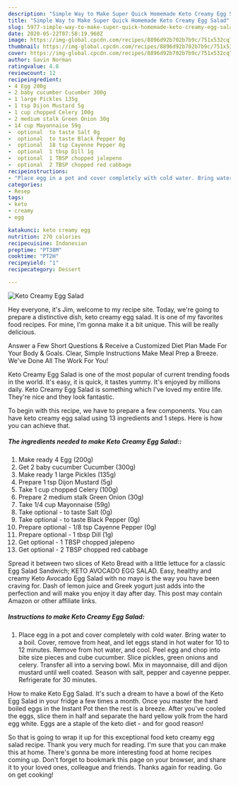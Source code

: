 ```yaml
---
description: "Simple Way to Make Super Quick Homemade Keto Creamy Egg Salad"
title: "Simple Way to Make Super Quick Homemade Keto Creamy Egg Salad"
slug: 5977-simple-way-to-make-super-quick-homemade-keto-creamy-egg-salad
date: 2020-05-22T07:58:19.960Z
image: https://img-global.cpcdn.com/recipes/8896d92b702b7b9c/751x532cq70/keto-creamy-egg-salad-recipe-main-photo.jpg
thumbnail: https://img-global.cpcdn.com/recipes/8896d92b702b7b9c/751x532cq70/keto-creamy-egg-salad-recipe-main-photo.jpg
cover: https://img-global.cpcdn.com/recipes/8896d92b702b7b9c/751x532cq70/keto-creamy-egg-salad-recipe-main-photo.jpg
author: Gavin Norman
ratingvalue: 4.8
reviewcount: 12
recipeingredient:
- 4 Egg 200g
- 2 baby cucumber Cucumber 300g
- 1 large Pickles 135g
- 1 tsp Dijon Mustard 5g
- 1 cup chopped Celery 100g
- 2 medium stalk Green Onion 30g
- 14 cup Mayonnaise 59g
-  optional  to taste Salt 0g
-  optional  to taste Black Pepper 0g
-  optional  18 tsp Cayenne Pepper 0g
-  optional  1 tbsp Dill 1g
-  optional  1 TBSP chopped jalepeno
-  optional  2 TBSP chopped red cabbage
recipeinstructions:
- "Place egg in a pot and cover completely with cold water. Bring water to a boil. Cover, remove from heat, and let eggs stand in hot water for 10 to 12 minutes. Remove from hot water, and cool. Peel egg and chop into bite size pieces and cube cucumber. Slice pickles, green onions and celery. Transfer all into a serving bowl. Mix in mayonnaise, dill and dijon mustard until well coated. Season with salt, pepper and cayenne pepper. Refrigerate for 30 minutes."
categories:
- Resep
tags:
- keto
- creamy
- egg

katakunci: keto creamy egg
nutrition: 270 calories
recipecuisine: Indonesian
preptime: "PT38M"
cooktime: "PT2H"
recipeyield: "1"
recipecategory: Dessert

---
```



![Keto Creamy Egg Salad](https://img-global.cpcdn.com/recipes/8896d92b702b7b9c/751x532cq70/keto-creamy-egg-salad-recipe-main-photo.jpg)

Hey everyone, it's Jim, welcome to my recipe site. Today, we're going to prepare a distinctive dish, keto creamy egg salad. It is one of my favorites food recipes. For mine, I'm gonna make it a bit unique. This will be really delicious.

Answer a Few Short Questions &amp; Receive a Customized Diet Plan Made For Your Body &amp; Goals. Clear, Simple Instructions Make Meal Prep a Breeze. We&#39;ve Done All The Work For You!

Keto Creamy Egg Salad is one of the most popular of current trending foods in the world. It's easy, it is quick, it tastes yummy. It's enjoyed by millions daily. Keto Creamy Egg Salad is something which I've loved my entire life. They're nice and they look fantastic.


To begin with this recipe, we have to prepare a few components. You can have keto creamy egg salad using 13 ingredients and 1 steps. Here is how you can achieve that.

##### The ingredients needed to make Keto Creamy Egg Salad::

1. Make ready 4 Egg (200g)
1. Get 2 baby cucumber Cucumber (300g)
1. Make ready 1 large Pickles (135g)
1. Prepare 1 tsp Dijon Mustard (5g)
1. Take 1 cup chopped Celery (100g)
1. Prepare 2 medium stalk Green Onion (30g)
1. Take 1/4 cup Mayonnaise (59g)
1. Take  optional - to taste Salt (0g)
1. Take  optional - to taste Black Pepper (0g)
1. Prepare  optional - 1/8 tsp Cayenne Pepper (0g)
1. Prepare  optional - 1 tbsp Dill (1g)
1. Get  optional - 1 TBSP chopped jalepeno
1. Get  optional - 2 TBSP chopped red cabbage


Spread it between two slices of Keto Bread with a little lettuce for a classic Egg Salad Sandwich; KETO AVOCADO EGG SALAD. Easy, healthy and creamy Keto Avocado Egg Salad with no mayo is the way you have been craving for. Dash of lemon juice and Greek yogurt just adds into the perfection and will make you enjoy it day after day. This post may contain Amazon or other affiliate links. 

##### Instructions to make Keto Creamy Egg Salad:

1. Place egg in a pot and cover completely with cold water.
Bring water to a boil.
Cover, remove from heat, and let eggs stand in hot water for 10 to 12 minutes.
Remove from hot water, and cool.
Peel egg and chop into bite size pieces and cube cucumber. Slice pickles, green onions and celery. Transfer all into a serving bowl.
Mix in mayonnaise, dill and dijon mustard until well coated.
Season with salt, pepper and cayenne pepper.
Refrigerate for 30 minutes.


How to make Keto Egg Salad. It&#39;s such a dream to have a bowl of the Keto Egg Salad in your fridge a few times a month. Once you master the hard boiled eggs in the Instant Pot then the rest is a breeze. After you&#39;ve cooled the eggs, slice them in half and separate the hard yellow yolk from the hard egg white. Eggs are a staple of the keto diet - and for good reason! 

So that is going to wrap it up for this exceptional food keto creamy egg salad recipe. Thank you very much for reading. I'm sure that you can make this at home. There's gonna be more interesting food at home recipes coming up. Don't forget to bookmark this page on your browser, and share it to your loved ones, colleague and friends. Thanks again for reading. Go on get cooking!
